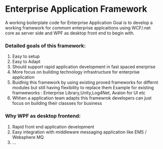 # Enterprise Application Framework

A working boilerplate code for Enterprise Application
Goal is to develop a working framework for commom enterprise applcaitions using WCF/.net core as server side and WPF as desktop front end to begin with.

### Detailed goals of this framework: ###

1. Easy to setup
2. Easy to Adapt
3. Should support rapid application development in fast spaced enerprise
4. More focus on building technology infrastructure for enterprise application
5. Buidlnig this framework by using existing proved frameworks for differnt modules but still having flexibility to replace them
   Example for existing framweworks : Enterprise Library,Unity,Log4Net, Avalon for UI etc
4. Whhen a application team adapts this framewrok developers can just focus on building their classses for business



### Why WPF as desktop frontend: ###
1. Rapid front end application development 
2. Easy integration with middleware messaging application like EMS / Websphere MQ
3. ...

